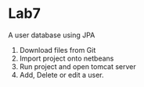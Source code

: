 # Lab7
 

A user database using JPA

1. Download files from Git
2. Import project onto netbeans
3. Run project and open tomcat server
4. Add, Delete or edit a user.
